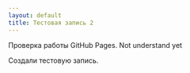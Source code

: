 ```yaml
---
layout: default
title: Тестовая запись 2
---
```


Проверка работы GitHub Pages. Not understand yet

<!--more-->

Создали тестовую запись.
